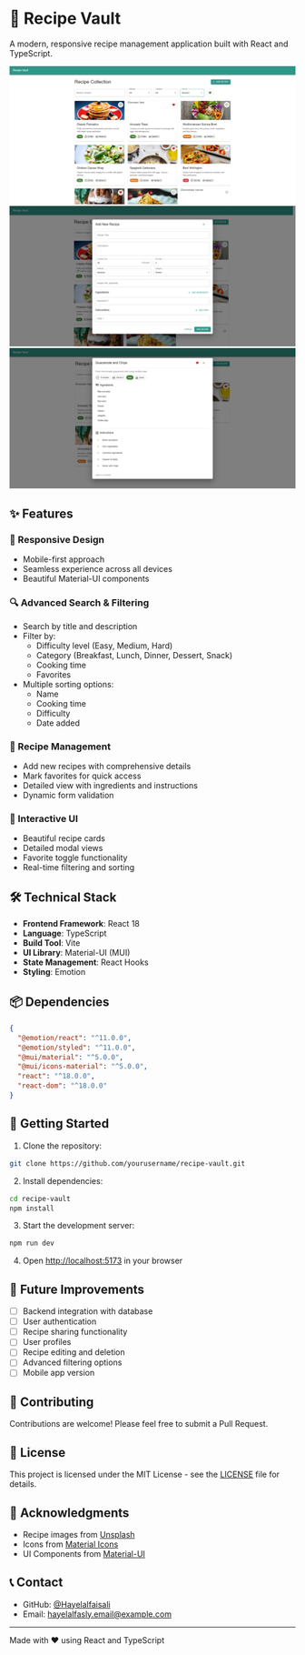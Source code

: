 # 🍳 Recipe Vault

A modern, responsive recipe management application built with React and TypeScript.

![Recipe Vault Overview](./public/image1.png)
![Recipe Vault Overview](./public/image2.png)
![Recipe Vault Overview](./public/image.png)

## ✨ Features

### 📱 Responsive Design
- Mobile-first approach
- Seamless experience across all devices
- Beautiful Material-UI components

### 🔍 Advanced Search & Filtering
- Search by title and description
- Filter by:
  - Difficulty level (Easy, Medium, Hard)
  - Category (Breakfast, Lunch, Dinner, Dessert, Snack)
  - Cooking time
  - Favorites
- Multiple sorting options:
  - Name
  - Cooking time
  - Difficulty
  - Date added


### 📖 Recipe Management
- Add new recipes with comprehensive details
- Mark favorites for quick access
- Detailed view with ingredients and instructions
- Dynamic form validation


### 💫 Interactive UI
- Beautiful recipe cards
- Detailed modal views
- Favorite toggle functionality
- Real-time filtering and sorting


## 🛠 Technical Stack

- **Frontend Framework**: React 18
- **Language**: TypeScript
- **Build Tool**: Vite
- **UI Library**: Material-UI (MUI)
- **State Management**: React Hooks
- **Styling**: Emotion

## 📦 Dependencies

```json
{
  "@emotion/react": "^11.0.0",
  "@emotion/styled": "^11.0.0",
  "@mui/material": "^5.0.0",
  "@mui/icons-material": "^5.0.0",
  "react": "^18.0.0",
  "react-dom": "^18.0.0"
}
```

## 🚀 Getting Started

1. Clone the repository:
```bash
git clone https://github.com/yourusername/recipe-vault.git
```

2. Install dependencies:
```bash
cd recipe-vault
npm install
```

3. Start the development server:
```bash
npm run dev
```

4. Open [http://localhost:5173](http://localhost:5173) in your browser

## 🎯 Future Improvements

- [ ] Backend integration with database
- [ ] User authentication
- [ ] Recipe sharing functionality
- [ ] User profiles
- [ ] Recipe editing and deletion
- [ ] Advanced filtering options
- [ ] Mobile app version

## 🤝 Contributing

Contributions are welcome! Please feel free to submit a Pull Request.

## 📝 License

This project is licensed under the MIT License - see the [LICENSE](LICENSE) file for details.

## 👏 Acknowledgments

- Recipe images from [Unsplash](https://unsplash.com)
- Icons from [Material Icons](https://mui.com/material-ui/material-icons/)
- UI Components from [Material-UI](https://mui.com)

## 📞 Contact

- GitHub: [@Hayelalfaisali](https://github.com/Hayelalfaisali)
- Email: hayelalfasly.email@example.com

---
Made with ❤️ using React and TypeScript
